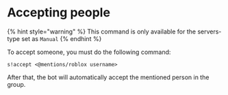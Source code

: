 # Accepting people

{% hint style="warning" %}
This command is only available for the servers-type set as `Manual`
{% endhint %}

To accept someone, you must do the following command:

```
s!accept <@mentions/roblox username>
```

After that, the bot will automatically accept the mentioned person in the group.



